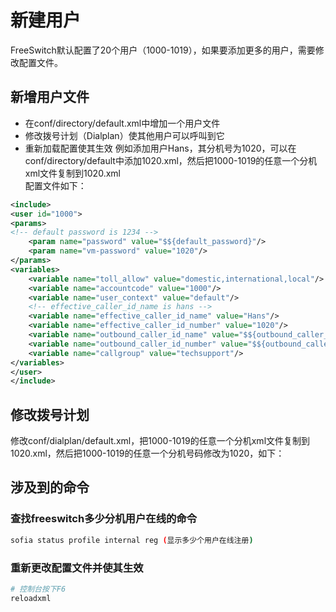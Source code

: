 # 新建用户
FreeSwitch默认配置了20个用户（1000-1019），如果要添加更多的用户，需要修改配置文件。
## 新增用户文件
+ 在conf/directory/default.xml中增加一个用户文件
+ 修改拨号计划（Dialplan）使其他用户可以呼叫到它
+ 重新加载配置使其生效
例如添加用户Hans，其分机号为1020，可以在conf/directory/default中添加1020.xml，然后把1000-1019的任意一个分机xml文件复制到1020.xml<br/>
配置文件如下：<br/>
```xml
<include>
<user id="1000">
<params>
<!-- default password is 1234 -->
    <param name="password" value="$${default_password}"/> 
    <param name="vm-password" value="1020"/>
</params>
<variables>
    <variable name="toll_allow" value="domestic,international,local"/>
    <variable name="accountcode" value="1000"/>
    <variable name="user_context" value="default"/>
    <!-- effective_caller_id_name is hans -->
    <variable name="effective_caller_id_name" value="Hans"/>
    <variable name="effective_caller_id_number" value="1020"/>
    <variable name="outbound_caller_id_name" value="$${outbound_caller_name}"/>
    <variable name="outbound_caller_id_number" value="$${outbound_caller_id}"/>
    <variable name="callgroup" value="techsupport"/>
</variables>
</user>
</include>
```

## 修改拨号计划
修改conf/dialplan/default.xml，把1000-1019的任意一个分机xml文件复制到1020.xml，然后把1000-1019的任意一个分机号码修改为1020，如下：


## 涉及到的命令
### 查找freeswitch多少分机用户在线的命令
```bash
sofia status profile internal reg (显示多少个用户在线注册)
```

### 重新更改配置文件并使其生效
```bash
# 控制台按下F6
reloadxml
```